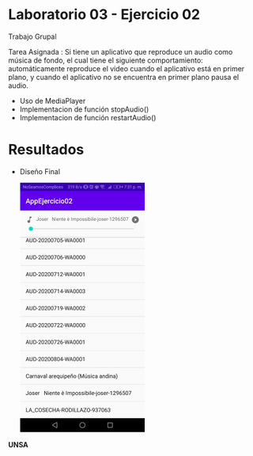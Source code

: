 # Laboratorio 03 - Ejercicio 02

Trabajo Grupal

Tarea Asignada : Si tiene un aplicativo que reproduce un audio como música de fondo, el cual tiene el siguiente comportamiento: automáticamente reproduce el video cuando el aplicativo está en primer plano, y cuando el aplicativo no se encuentra en primer plano pausa el audio. 

  - Uso de MediaPlayer
  - Implementacion de función stopAudio()
  - Implementacion de función restartAudio()

# Resultados

  - Diseño Final

    ![Screenshot](recursos/captura_l3e2.png)   


**UNSA**
